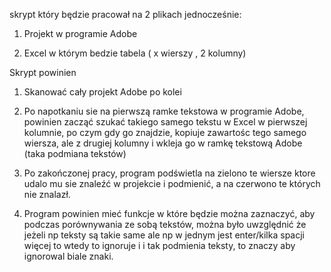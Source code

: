 skrypt który będzie pracował na 2 plikach jednocześnie:

1. Projekt w programie Adobe

2. Excel w którym bedzie tabela ( x wierszy , 2 kolumny)



Skrypt powinien


1. Skanować cały projekt Adobe po kolei


2. Po napotkaniu sie na pierwszą ramke tekstowa w programie Adobe, 
powinien zacząć szukać takiego samego tekstu w Excel w pierwszej kolumnie, 
po czym gdy go znajdzie, kopiuje zawartośc tego samego wiersza, ale z drugiej kolumny 
i wkleja go w ramkę tekstową Adobe (taka podmiana tekstów)


3. Po zakończonej pracy, program podświetla na zielono te wiersze ktore udalo mu sie 
znaleźć w projekcie i podmienić, a na czerwono te których nie znalazł.


4. Program powinien mieć funkcje w które będzie można zaznaczyć, aby podczas
 porównywania ze sobą tekstów, można było uwzględnić że jeżeli np teksty są 
 takie same ale np w jednym jest enter/kilka spacji więcej to wtedy to ignoruje 
 i i tak podmienia teksty, to znaczy aby ignorowal biale znaki.


